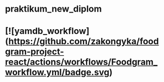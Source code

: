 # praktikum_new_diplom

# [![yamdb_workflow] (https://github.com/zakongyka/foodgram-project-react/actions/workflows/Foodgram_workflow.yml/badge.svg)
